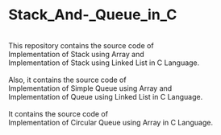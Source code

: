 # Stack_And-_Queue_in_C
<br>
This repository contains the source code of <br> Implementation of Stack using Array and <br> Implementation of Stack using Linked List in C Language.
<br><br>
Also, it contains the source code of <br> Implementation of Simple Queue using Array and <br> Implementation of Queue using Linked List in C Language.
<br><br>
It contains the source code of <br> Implementation of Circular Queue using Array in C Language.
